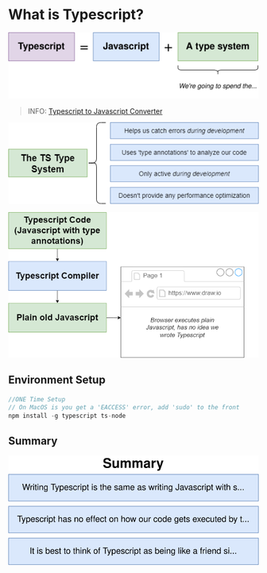 # What is Typescript?

![Typescript Definition](img/typescript/TSDef.svg)

> INFO:
> [Typescript to Javascript Converter](typescriptlang.org/play)

![What is Typescript](img/typescript/TSIntro.png)

![What is Typescript2](img/typescript/TSIntro2.png)

## Environment Setup

```js
//ONE Time Setup
// On MacOS is you get a 'EACCESS' error, add 'sudo' to the front
npm install -g typescript ts-node
```

## Summary

![TS Intro Sum](img/typescript/TSIntroSum.svg)
